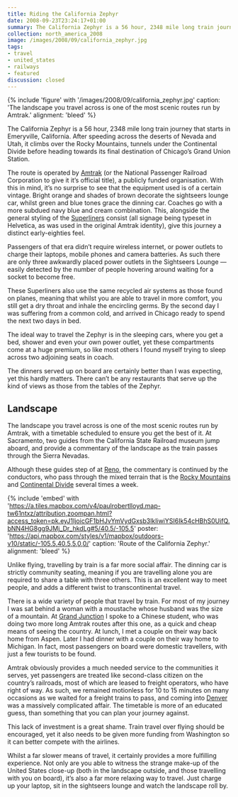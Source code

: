 ```yaml
---
title: Riding the California Zephyr
date: 2008-09-23T23:24:17+01:00
summary: The California Zephyr is a 56 hour, 2348 mile long train journey that starts in Emeryville, California. After speeding across the deserts of Nevada and Utah, it climbs over the Rocky Mountains, tunnels under the Continental Divide before heading towards its final destination of Chicago’s Grand Union Station.
collection: north_america_2008
image: /images/2008/09/california_zephyr.jpg
tags:
- travel
- united_states
- railways
- featured
discussion: closed
---
```

{% include 'figure' with '/images/2008/09/california_zephyr.jpg'
  caption: 'The landscape you travel across is one of the most scenic routes run by Amtrak.'
  alignment: 'bleed'
%}

The California Zephyr is a 56 hour, 2348 mile long train journey that starts in Emeryville, California. After speeding across the deserts of Nevada and Utah, it climbs over the Rocky Mountains, tunnels under the Continental Divide before heading towards its final destination of Chicago’s Grand Union Station.

The route is operated by [Amtrak][1] (or the National Passenger Railroad Corporation to give it it’s official title), a publicly funded organisation. With this in mind, it’s no surprise to see that the equipment used is of a certain vintage. Bright orange and shades of brown decorate the sightseers lounge car, whilst green and blue tones grace the dinning car. Coaches go with a more subdued navy blue and cream combination. This, alongside the general styling of the [Superliners][2] consist (all signage being typeset in Helvetica, as was used in the original Amtrak identity), give this journey a distinct early-eighties feel.

Passengers of that era didn’t require wireless internet, or power outlets to charge their laptops, mobile phones and camera batteries. As such there are only three awkwardly placed power outlets in the Sightseers Lounge — easily detected by the number of people hovering around waiting for a socket to become free.

These Superliners also use the same recycled air systems as those found on planes, meaning that whilst you are able to travel in more comfort, you still get a dry throat and inhale the encircling germs. By the second day I was suffering from a common cold, and arrived in Chicago ready to spend the next two days in bed.

The ideal way to travel the Zephyr is in the sleeping cars, where you get a bed, shower and even your own power outlet, yet these compartments come at a huge premium, so like most others I found myself trying to sleep across two adjoining seats in coach.

The dinners served up on board are certainly better than I was expecting, yet this hardly matters. There can’t be any restaurants that serve up the kind of views as those from the tables of the Zephyr.

## Landscape

The landscape you travel across is one of the most scenic routes run by Amtrak, with a timetable scheduled to ensure you get the best of it. At Sacramento, two guides from the California State Railroad museum jump aboard, and provide a commentary of the landscape as the train passes through the Sierra Nevadas.

Although these guides step of at [Reno][3], the commentary is continued by the conductors, who pass through the mixed terrain that is the [Rocky Mountains][4] and [Continental Divide][5] several times a week.

{% include 'embed' with 'https://a.tiles.mapbox.com/v4/paulrobertlloyd.map-tw61ntxz/attribution,zoompan.html?access_token=pk.eyJ1IjoicGF1bHJvYmVydGxsb3lkIiwiYSI6Ik54cHBhS0UifQ.bNN4HG8gg9JMj_Dr_hkdLg#5/40.5/-105.5'
  poster: 'https://api.mapbox.com/styles/v1/mapbox/outdoors-v10/static/-105.5,40.5,5,0,0/'
  caption: 'Route of the California Zephyr.'
  alignment: 'bleed'
%}

Unlike flying, travelling by train is a far more social affair. The dinning car is strictly community seating, meaning if you are travelling alone you are required to share a table with three others. This is an excellent way to meet people, and adds a different twist to transcontinental travel.

There is a wide variety of people that travel by train. For most of my journey I was sat behind a woman with a moustache whose husband was the size of a mountain. At [Grand Junction][6] I spoke to a Chinese student, who was doing two more long Amtrak routes after this one, as a quick and cheap means of seeing the country. At lunch, I met a couple on their way back home from Aspen. Later I had dinner with a couple on their way home to Michigan. In fact, most passengers on board were domestic travellers, with just a few tourists to be found.

Amtrak obviously provides a much needed service to the communities it serves, yet passengers are treated like second-class citizen on the country’s railroads, most of which are leased to freight operators, who have right of way. As such, we remained motionless for 10 to 15 minutes on many occasions as we waited for a freight trains to pass, and coming into [Denver][7] was a massively complicated affair. The timetable is more of an educated guess, than something that you can plan your journey against.

This lack of investment is a great shame. Train travel over flying should be encouraged, yet it also needs to be given more funding from Washington so it can better compete with the airlines.

Whilst a far slower means of travel, it certainly provides a more fulfilling experience. Not only are you able to witness the strange make-up of the United States close-up (both in the landscape outside, and those travelling with you on board), it’s also a far more relaxing way to travel. Just charge up your laptop, sit in the sightseers lounge and watch the landscape roll by.

[1]: https://en.wikipedia.org/wiki/Amtrak
[2]: https://en.wikipedia.org/wiki/Superliner_(railcar)
[3]: https://en.wikipedia.org/wiki/Reno
[4]: https://en.wikipedia.org/wiki/Rocky_Mountains
[5]: https://en.wikipedia.org/wiki/Continental_Divide
[6]: https://en.wikipedia.org/wiki/Grand_Junction,_Colorado
[7]: https://en.wikipedia.org/wiki/Denver
